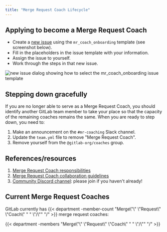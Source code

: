 ```yaml
---
title: "Merge Request Coach Lifecycle"
---
```


## Applying to become a Merge Request Coach

- Create a [new issue](https://gitlab.com/gitlab-org/developer-relations/contributor-success/team-task/-/issues/new?issue_template=mr_coach_onboarding) using the `mr_coach_onboarding` template (see screenshot below).
- Fill in the placeholders in the issue template with your information.
- Assign the issue to yourself.
- Work through the steps in that new issue.

![new issue dialog showing how to select the mr_coach_onboarding issue template](/images/marketing/developer-relations/contributor-success/new_mr_coach_onboarding_issue.png)

## Stepping down gracefully

If you are no longer able to serve as a Merge Request Coach, you should identify another GitLab team member to take your place so that the capacity of the remaining coaches remains the same. When you are ready to step down, you need to:

1. Make an announcement on the `#mr-coaching` Slack channel.
1. Update the `team.yml` file to remove "Merge Request Coach".
1. Remove yourself from the `@gitlab-org/coaches` group.

## References/resources

1. [Merge Request Coach responsibilities](/job-families/expert/merge-request-coach#responsibilities)
1. [Merge Request Coach collaboration guidelines](/job-families/expert/merge-request-coach#collaboration-guidelines)
1. [Community Discord channel](https://discord.gg/gitlab): please join if you haven't already!

## Current Merge Request Coaches

GitLab currently has {{< department -member-count "Merge\\\"\\\" \\\"Request\\\" \\\"Coach\\\" " " \\\"/\\\"" "/" >}} merge request coaches:

{{< department -members "Merge\\\"\\\" \\\"Request\\\" \\\"Coach\\\" " " \\\"/\\\"" "/" >}}
